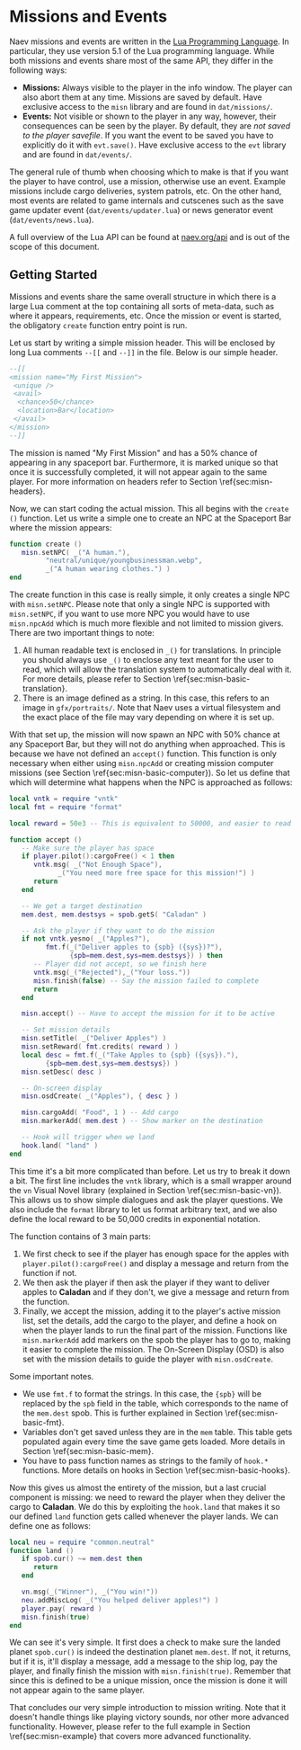 # Missions and Events

Naev missions and events are written in the [Lua Programming Language](https://www.lua.org).
In particular, they use version 5.1 of the Lua programming language.
While both missions and events share most of the same API, they differ in the following ways:

* **Missions:** Always visible to the player in the info window. The player can also abort them at any time. Missions are saved by default. Have exclusive access to the `misn` library and are found in `dat/missions/`.
* **Events:** Not visible or shown to the player in any way, however, their consequences can be seen by the player. By default, they are *not saved to the player savefile*. If you want the event to be saved you have to explicitly do it with `evt.save()`. Have exclusive access to the `evt` library and are found in `dat/events/`.

The general rule of thumb when choosing which to make is that if you want the player to have control, use a mission, otherwise use an event.
Example missions include cargo deliveries, system patrols, etc.
On the other hand, most events are related to game internals and cutscenes such as the save game updater event (`dat/events/updater.lua`) or news generator event (`dat/events/news.lua`).

A full overview of the Lua API can be found at [naev.org/api](https://naev.org/api) and is out of the scope of this document.

## Getting Started

Missions and events share the same overall structure in which there is a large Lua comment at the top containing all sorts of meta-data, such as where it appears, requirements, etc.
Once the mission or event is started, the obligatory `create` function entry point is run.

Let us start by writing a simple mission header. This will be enclosed by long Lua comments `--[[` and `--]]` in the file. Below is our simple header.

```lua
--[[
<mission name="My First Mission">
 <unique />
 <avail>
  <chance>50</chance>
  <location>Bar</location>
 </avail>
</mission>
--]]
```

The mission is named "My First Mission" and has a 50\% chance of appearing in any spaceport bar. Furthermore, it is marked unique so that once it is successfully completed, it will not appear again to the same player. For more information on headers refer to Section \ref{sec:misn-headers}.

Now, we can start coding the actual mission. This all begins with the `create ()` function. Let us write a simple one to create an NPC at the Spaceport Bar where the mission appears:

```lua
function create ()
   misn.setNPC( _("A human."),
         "neutral/unique/youngbusinessman.webp",
         _("A human wearing clothes.") )
end
```

The create function in this case is really simple, it only creates a single NPC with `misn.setNPC`. Please note that only a single NPC is supported with `misn.setNPC`, if you want to use more NPC you would have to use `misn.npcAdd` which is much more flexible and not limited to mission givers. There are two important things to note:

1. All human readable text is enclosed in `_()` for translations. In principle you should always use `_()` to enclose any text meant for the user to read, which will allow the translation system to automatically deal with it. For more details, please refer to Section \ref{sec:misn-basic-translation}.
1. There is an image defined as a string. In this case, this refers to an image in `gfx/portraits/`. Note that Naev uses a virtual filesystem and the exact place of the file may vary depending on where it is set up.

With that set up, the mission will now spawn an NPC with 50% chance at any Spaceport Bar, but they will not do anything when approached. This is because we have not defined an `accept()` function. This function is only necessary when either using `misn.npcAdd` or creating mission computer missions (see Section \ref{sec:misn-basic-computer}). So let us define that which will determine what happens when the NPC is approached as follows:

```lua
local vntk = require "vntk"
local fmt = require "format"

local reward = 50e3 -- This is equivalent to 50000, and easier to read

function accept ()
   -- Make sure the player has space
   if player.pilot():cargoFree() < 1 then
      vntk.msg( _("Not Enough Space"),
            _("You need more free space for this mission!") )
      return
   end

   -- We get a target destination
   mem.dest, mem.destsys = spob.getS( "Caladan" )

   -- Ask the player if they want to do the mission
   if not vntk.yesno( _("Apples?"),
         fmt.f(_("Deliver apples to {spb} ({sys})?"),
               {spb=mem.dest,sys=mem.destsys}) ) then
      -- Player did not accept, so we finish here
      vntk.msg(_("Rejected"),_("Your loss."))
      misn.finish(false) -- Say the mission failed to complete
      return
   end

   misn.accept() -- Have to accept the mission for it to be active

   -- Set mission details
   misn.setTitle( _("Deliver Apples") )
   misn.setReward( fmt.credits( reward ) )
   local desc = fmt.f(_("Take Apples to {spb} ({sys})."),
         {spb=mem.dest,sys=mem.destsys}) )
   misn.setDesc( desc )

   -- On-screen display
   misn.osdCreate( _("Apples"), { desc } )

   misn.cargoAdd( "Food", 1 ) -- Add cargo
   misn.markerAdd( mem.dest ) -- Show marker on the destination

   -- Hook will trigger when we land
   hook.land( "land" )
end
```

This time it's a bit more complicated than before. Let us try to break it down a bit. The first line includes the `vntk` library, which is a small wrapper around the `vn` Visual Novel library (explained in Section \ref{sec:misn-basic-vn}). This allows us to show simple dialogues and ask the player questions. We also include the `format` library to let us format arbitrary text, and we also define the local reward to be 50,000 credits in exponential notation.

The function contains of 3 main parts:

1. We first check to see if the player has enough space for the apples with `player.pilot():cargoFree()` and display a message and return from the function if not.
1. We then ask the player if then ask the player if they want to deliver apples to **Caladan** and if they don't, we give a message and return from the function.
1. Finally, we accept the mission, adding it to the player's active mission list, set the details, add the cargo to the player, and define a hook on when the player lands to run the final part of the mission. Functions like `misn.markerAdd` add markers on the spob the player has to go to, making it easier to complete the mission. The On-Screen Display (OSD) is also set with the mission details to guide the player with `misn.osdCreate`.

Some important notes.

* We use `fmt.f` to format the strings. In this case, the `{spb}` will be replaced by the `spb` field in the table, which corresponds to the name of the `mem.dest` spob. This is further explained in Section \ref{sec:misn-basic-fmt}.
* Variables don't get saved unless they are in the `mem` table. This table gets populated again every time the save game gets loaded. More details in Section \ref{sec:misn-basic-mem}.
* You have to pass function names as strings to the family of `hook.*` functions. More details on hooks in Section \ref{sec:misn-basic-hooks}.

Now this gives us almost the entirety of the mission, but a last crucial component is missing: we need to reward the player when they deliver the cargo to **Caladan**. We do this by exploiting the `hook.land` that makes it so our defined `land` function gets called whenever the player lands. We can define one as follows:

```lua
local neu = require "common.neutral"
function land ()
   if spob.cur() ~= mem.dest then
      return
   end

   vn.msg(_("Winner"), _("You win!"))
   neu.addMiscLog( _("You helped deliver apples!") )
   player.pay( reward )
   misn.finish(true)
end
```

We can see it's very simple. It first does a check to make sure the landed planet `spob.cur()` is indeed the destination planet `mem.dest`. If not, it returns, but if it is, it'll display a message, add a message to the ship log, pay the player, and finally finish the mission with `misn.finish(true)`. Remember that since this is defined to be a unique mission, once the mission is done it will not appear again to the same player.

That concludes our very simple introduction to mission writing. Note that it doesn't handle things like playing victory sounds, nor other more advanced functionality. However, please refer to the full example in Section \ref{sec:misn-example} that covers more advanced functionality.
